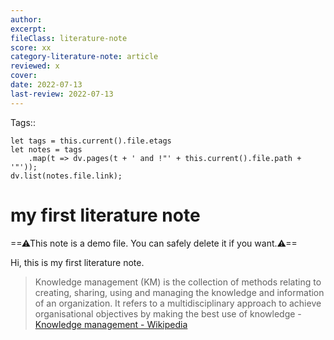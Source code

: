 ```yaml
---
author:  
excerpt:  
fileClass: literature-note  
score: xx
category-literature-note: article  
reviewed: x 
cover:  
date: 2022-07-13  
last-review: 2022-07-13  
---
```

Tags:: 
~~~dataviewjs
let tags = this.current().file.etags
let notes = tags
	.map(t => dv.pages(t + ' and !"' + this.current().file.path + '"'));
dv.list(notes.file.link);
~~~

# my first literature note
==⚠This note is a demo file. You can safely delete it if you want.⚠==

Hi, this is my first literature note.  

> Knowledge management (KM) is the collection of methods relating to creating, sharing, using and managing the knowledge and information of an organization. It refers to a multidisciplinary approach to achieve organisational objectives by making the best use of knowledge - [Knowledge management - Wikipedia](https://en.wikipedia.org/wiki/Knowledge_management)


